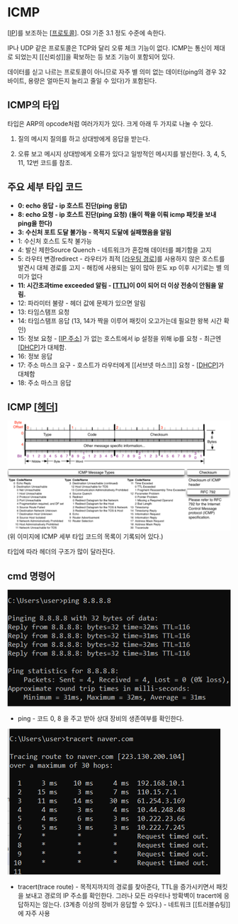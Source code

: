 # ICMP

[[IP]]를 보조하는 [[프로토콜]]. OSI 기준 3.1 정도 수준에 속한다. 

IP나 UDP 같은 프로토콜은 TCP와 달리 오류 체크 기능이 없다. ICMP는 통신이 제대로 되었는지 [[신뢰성]]을 확보하는 등 보조 기능이 포함되어 있다. 

데이터를 싣고 나르는 프로토콜이 아니므로 자주 별 의미 없는 데이터(ping의 경우 32바이트, 용량은 얼마든지 늘리고 줄일 수 있다)가 포함된다. 

## ICMP의 타입

타입은 ARP의 opcode처럼 여러가지가 있다. 
크게 아래 두 가지로 나눌 수 있다. 

1. 질의 메시지
질의를 하고 상대방에게 응답을 받는다. 

2. 오류 보고 메시지
상대방에게 오류가 있다고 일방적인 메시지를 발신한다. 3, 4, 5, 11, 12번 코드를 참조.

## 주요 세부 타입 코드

- **0: echo 응답 - ip 호스트 진단(ping 응답)**
- **8: echo 요청 - ip 호스트 진단(ping 요청)**
**(둘이 짝을 이뤄 icmp 패킷을 보내 ping을 한다)**
- **3: 수신처 포트 도달 불가능 - 목적지 도달에 실패했음을 알림**
- 1: 수신처 호스트 도착 불가능
- 4: 발신 제한Source Quench - 네트워크가 혼잡해 데이터를 폐기함을 고지
- 5: 라우터 변경redirect - 라우터가 최적 [[라우팅 경로]]를 사용하지 않은 호스트를 발견시 대체 경로를 고지 - 해킹에 사용되는 일이 많아 윈도 xp 이후 시기로는 별 의미가 없다
- **11: 시간초과time exceeded 알림 - [[TTL]]이 0이 되어 더 이상 전송이 안됨을 알림.**
- 12: 파라미터 불량 - 헤더 값에 문제가 있으면 알림
- 13: 타임스탬프 요청
- 14: 타임스탬프 응답
(13, 14가 짝을 이루어 패킷이 오고가는데 필요한 왕복 시간 확인) 
- 15: 정보 요청 - [[IP 주소]] 가 없는 호스트에서 ip 설정을 위해 ip를 요청 - 최근엔 [[DHCP]]가 대체함.
- 16: 정보 응답
- 17: 주소 마스크 요구 - 호스트가 라우터에게 [[서브넷 마스크]] 요청 - [[DHCP]]가 대체함
- 18: 주소 마스크 응답 


## ICMP [[헤더]]

![ICMP 헤더 구조도](../attachments/2022-09-20-11-44-36.png)
(위 이미지에 ICMP 세부 타입 코드의 목록이 기록되어 있다.)

타입에 따라 헤더의 구조가 많이 달라진다. 


## cmd 명령어
![ping 보내기](../attachments/2022-09-20-11-41-14.png)

- ping - 코드 0, 8 을 주고 받아 상대 장비의 생존여부를 확인한다.


![라우팅 경로 추적](../attachments/2022-09-20-12-09-36.png)

- tracert(trace route) - 목적지까지의 경로를 찾아준다, TTL을 증가시키면서 패킷을 보내고 경로의 IP 주소를 확인한다. 그러나 모든 라우터나 방확벽이 tracert에 응답하지는 않는다. (3계층 이상의 장비가 응답할 수 있다.) - 네트워크 [[트러블슈팅]]에 자주 사용


[//begin]: # "Autogenerated link references for markdown compatibility"
[IP]: IP.md "IP"
[프로토콜]: 프로토콜.md "프로토콜"
[라우팅 경로]: <라우팅 경로.md> "라우팅 경로"
[TTL]: TTL.md "TTL"
[IP 주소]: <IP 주소.md> "IP 주소"
[DHCP]: DHCP.md "DHCP"
[DHCP]: DHCP.md "DHCP"
[헤더]: 헤더.md "헤더"
[//end]: # "Autogenerated link references"